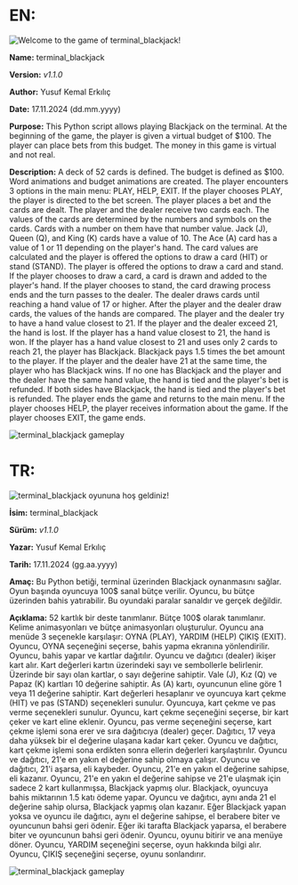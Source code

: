 # EN:

![Welcome to the game of terminal_blackjack!](https://github.com/yusufkemalerkilic/file_storage/blob/main/terminal_blackjack_animation.gif)

**Name:** terminal_blackjack

**Version:** *v1.1.0*

**Author:** Yusuf Kemal Erkılıç

**Date:** 17.11.2024 (dd.mm.yyyy)

**Purpose:**
This Python script allows playing Blackjack on the terminal.
At the beginning of the game, the player is given a virtual budget of $100. The player can place bets from this budget.
The money in this game is virtual and not real.

**Description:**
A deck of 52 cards is defined.
The budget is defined as $100.
Word animations and budget animations are created.
The player encounters 3 options in the main menu: PLAY, HELP, EXIT.
If the player chooses PLAY, the player is directed to the bet screen.
The player places a bet and the cards are dealt.
The player and the dealer receive two cards each.
The values of the cards are determined by the numbers and symbols on the cards.
Cards with a number on them have that number value.
Jack (J), Queen (Q), and King (K) cards have a value of 10.
The Ace (A) card has a value of 1 or 11 depending on the player's hand.
The card values are calculated and the player is offered the options to draw a card (HIT) or stand (STAND).
The player is offered the options to draw a card and stand.
If the player chooses to draw a card, a card is drawn and added to the player's hand.
If the player chooses to stand, the card drawing process ends and the turn passes to the dealer.
The dealer draws cards until reaching a hand value of 17 or higher.
After the player and the dealer draw cards, the values of the hands are compared.
The player and the dealer try to have a hand value closest to 21.
If the player and the dealer exceed 21, the hand is lost.
If the player has a hand value closest to 21, the hand is won.
If the player has a hand value closest to 21 and uses only 2 cards to reach 21, the player has Blackjack.
Blackjack pays 1.5 times the bet amount to the player.
If the player and the dealer have 21 at the same time, the player who has Blackjack wins.
If no one has Blackjack and the player and the dealer have the same hand value, the hand is tied and the player's bet is refunded.
If both sides have Blackjack, the hand is tied and the player's bet is refunded.
The player ends the game and returns to the main menu.
If the player chooses HELP, the player receives information about the game.
If the player chooses EXIT, the game ends.

![terminal_blackjack gameplay](https://github.com/yusufkemalerkilic/file_storage/blob/main/terminal_blackjack_v1.1.0_new_release_animation.gif)

# TR:

![terminal_blackjack oyununa hoş geldiniz!](https://github.com/yusufkemalerkilic/file_storage/blob/main/terminal_blackjack_animation_turkish.gif)

**İsim:** terminal_blackjack

**Sürüm:** *v1.1.0*

**Yazar:** Yusuf Kemal Erkılıç

**Tarih:** 17.11.2024 (gg.aa.yyyy)

**Amaç:**
Bu Python betiği, terminal üzerinden Blackjack oynanmasını sağlar.
Oyun başında oyuncuya 100$ sanal bütçe verilir. Oyuncu, bu bütçe üzerinden bahis yatırabilir.
Bu oyundaki paralar sanaldır ve gerçek değildir.

**Açıklama:**
52 kartlık bir deste tanımlanır.
Bütçe 100$ olarak tanımlanır.
Kelime animasyonları ve bütçe animasyonları oluşturulur.
Oyuncu ana menüde 3 seçenekle karşılaşır: OYNA (PLAY), YARDIM (HELP) ÇIKIŞ (EXIT).
Oyuncu, OYNA seçeneğini seçerse, bahis yapma ekranına yönlendirilir.
Oyuncu, bahis yapar ve kartlar dağıtılır.
Oyuncu ve dağıtıcı (dealer) ikişer kart alır.
Kart değerleri kartın üzerindeki sayı ve sembollerle belirlenir.
Üzerinde bir sayı olan kartlar, o sayı değerine sahiptir.
Vale (J), Kız (Q) ve Papaz (K) kartları 10 değerine sahiptir.
As (A) kartı, oyuncunun eline göre 1 veya 11 değerine sahiptir.
Kart değerleri hesaplanır ve oyuncuya kart çekme (HIT) ve pas (STAND) seçenekleri sunulur.
Oyuncuya, kart çekme ve pas verme seçenekleri sunulur.
Oyuncu, kart çekme seçeneğini seçerse, bir kart çeker ve kart eline eklenir.
Oyuncu, pas verme seçeneğini seçerse, kart çekme işlemi sona erer ve sıra dağıtıcıya (dealer) geçer.
Dağıtıcı, 17 veya daha yüksek bir el değerine ulaşana kadar kart çeker.
Oyuncu ve dağıtıcı, kart çekme işlemi sona erdikten sonra ellerin değerleri karşılaştırılır.
Oyuncu ve dağıtıcı, 21'e en yakın el değerine sahip olmaya çalışır.
Oyuncu ve dağıtıcı, 21'i aşarsa, eli kaybeder.
Oyuncu, 21'e en yakın el değerine sahipse, eli kazanır.
Oyuncu, 21'e en yakın el değerine sahipse ve 21'e ulaşmak için sadece 2 kart kullanmışsa, Blackjack yapmış olur.
Blackjack, oyuncuya bahis miktarının 1.5 katı ödeme yapar.
Oyuncu ve dağıtıcı, aynı anda 21 el değerine sahip olursa, Blackjack yapmış olan kazanır.
Eğer Blackjack yapan yoksa ve oyuncu ile dağıtıcı, aynı el değerine sahipse, el berabere biter ve oyuncunun bahsi geri ödenir.
Eğer iki tarafta Blackjack yaparsa, el berabere biter ve oyuncunun bahsi geri ödenir.
Oyuncu, oyunu bitirir ve ana menüye döner.
Oyuncu, YARDIM seçeneğini seçerse, oyun hakkında bilgi alır.
Oyuncu, ÇIKIŞ seçeneğini seçerse, oyunu sonlandırır.

![terminal_blackjack gameplay](https://github.com/yusufkemalerkilic/file_storage/blob/main/terminal_blackjack_v1.1.0_new_release_animation.gif)
